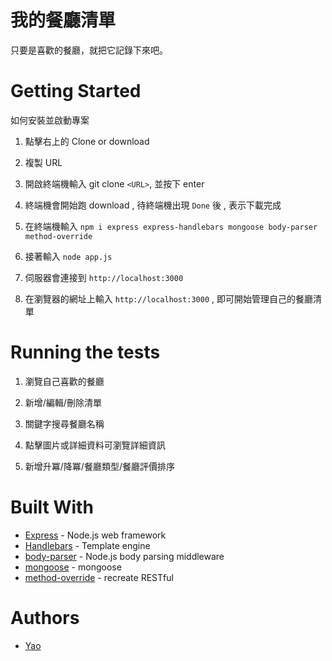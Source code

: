 # 我的餐廳清單

只要是喜歡的餐廳，就把它記錄下來吧。

# Getting Started

如何安裝並啟動專案

1. 點擊右上的 Clone or download

1. 複製 URL

1. 開啟終端機輸入 git clone `<URL>`, 並按下 enter

1. 終端機會開始跑 download , 待終端機出現 `Done` 後 , 表示下載完成

1. 在終端機輸入 `npm i express express-handlebars mongoose body-parser method-override`

1. 接著輸入 `node app.js`

1. 伺服器會連接到 `http://localhost:3000`

1. 在瀏覽器的網址上輸入 `http://localhost:3000` , 即可開始管理自己的餐廳清單

# Running the tests

1. 瀏覽自己喜歡的餐廳

1. 新增/編輯/刪除清單

1. 關鍵字搜尋餐廳名稱

1. 點擊圖片或詳細資料可瀏覽詳細資訊

1. 新增升冪/降冪/餐廳類型/餐廳評價排序


# Built With

* [Express](https://expressjs.com/zh-tw/starter/installing.html) - Node.js web framework
* [Handlebars](https://www.npmjs.com/package/Handlebars/) - Template engine
* [body-parser](https://www.npmjs.com/package/body-parser) - Node.js body parsing middleware
* [mongoose](https://www.npmjs.com/package/mongoose) - mongoose
* [method-override](https://www.npmjs.com/package/method-override) - recreate RESTful


# Authors
  * [Yao](#)